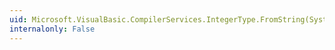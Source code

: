 ```yaml
---
uid: Microsoft.VisualBasic.CompilerServices.IntegerType.FromString(System.String)
internalonly: False
---
```

